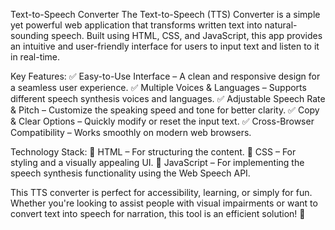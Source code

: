 Text-to-Speech Converter
The Text-to-Speech (TTS) Converter is a simple yet powerful web application that transforms written text into natural-sounding speech. Built using HTML, CSS, and JavaScript, this app provides an intuitive and user-friendly interface for users to input text and listen to it in real-time.

Key Features:
✅ Easy-to-Use Interface – A clean and responsive design for a seamless user experience.
✅ Multiple Voices & Languages – Supports different speech synthesis voices and languages.
✅ Adjustable Speech Rate & Pitch – Customize the speaking speed and tone for better clarity.
✅ Copy & Clear Options – Quickly modify or reset the input text.
✅ Cross-Browser Compatibility – Works smoothly on modern web browsers.

Technology Stack:
🔹 HTML – For structuring the content.
🔹 CSS – For styling and a visually appealing UI.
🔹 JavaScript – For implementing the speech synthesis functionality using the Web Speech API.

This TTS converter is perfect for accessibility, learning, or simply for fun. Whether you're looking to assist people with visual impairments or want to convert text into speech for narration, this tool is an efficient solution! 🚀
